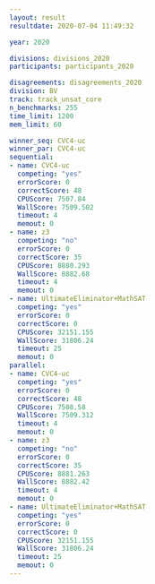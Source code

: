 ```yaml
---
layout: result
resultdate: 2020-07-04 11:49:32

year: 2020

divisions: divisions_2020
participants: participants_2020

disagreements: disagreements_2020
division: BV
track: track_unsat_core
n_benchmarks: 255
time_limit: 1200
mem_limit: 60

winner_seq: CVC4-uc
winner_par: CVC4-uc
sequential:
- name: CVC4-uc
  competing: "yes"
  errorScore: 0
  correctScore: 48
  CPUScore: 7507.84
  WallScore: 7509.502
  timeout: 4
  memout: 0
- name: z3
  competing: "no"
  errorScore: 0
  correctScore: 35
  CPUScore: 8880.293
  WallScore: 8882.68
  timeout: 4
  memout: 0
- name: UltimateEliminator+MathSAT
  competing: "yes"
  errorScore: 0
  correctScore: 0
  CPUScore: 32151.155
  WallScore: 31806.24
  timeout: 25
  memout: 0
parallel:
- name: CVC4-uc
  competing: "yes"
  errorScore: 0
  correctScore: 48
  CPUScore: 7508.58
  WallScore: 7509.312
  timeout: 4
  memout: 0
- name: z3
  competing: "no"
  errorScore: 0
  correctScore: 35
  CPUScore: 8881.263
  WallScore: 8882.42
  timeout: 4
  memout: 0
- name: UltimateEliminator+MathSAT
  competing: "yes"
  errorScore: 0
  correctScore: 0
  CPUScore: 32151.155
  WallScore: 31806.24
  timeout: 25
  memout: 0
---
```

